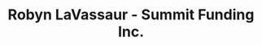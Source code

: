 ---
title: "Robyn LaVassaur - Summit Funding Inc."
url: /eugene/robyn-lavassaur-summit-funding-inc/
shop: Leiher
---